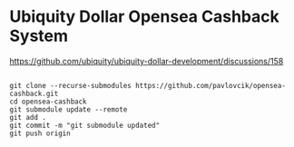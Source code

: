 # Ubiquity Dollar Opensea Cashback System

https://github.com/ubiquity/ubiquity-dollar-development/discussions/158

```shell

git clone --recurse-submodules https://github.com/pavlovcik/opensea-cashback.git
cd opensea-cashback
git submodule update --remote
git add .
git commit -m "git submodule updated"
git push origin

```
